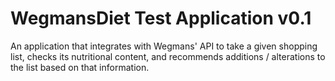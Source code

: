 # WegmansDiet Test Application v0.1
An application that integrates with Wegmans' API to take a given shopping list,
checks its nutritional content, and recommends additions / alterations to the list
based on that information.
